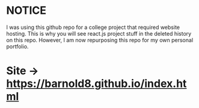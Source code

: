 # NOTICE

I was using this github repo for a college project that required website hosting. This is why you will see react.js project stuff in the deleted history on this repo. However, I am now repurposing this repo for my own personal portfolio.

# Site -> https://barnold8.github.io/index.html
